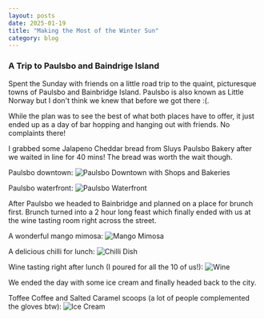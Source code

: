 ```yaml
---
layout: posts
date: 2025-01-19
title: "Making the Most of the Winter Sun"
category: blog
---
```


### A Trip to Paulsbo and Baindrige Island

Spent the Sunday with friends on a little road trip to the quaint, picturesque towns of Paulsbo and Bainbridge Island. Paulsbo is also known as Little Norway but I don't think we knew that before we got there :(.

While the plan was to see the best of what both places have to offer, it just ended up as a day of bar hopping and hanging out with friends. No complaints there!

I grabbed some Jalapeno Cheddar bread from Sluys Paulsbo Bakery after we waited in line for 40 mins! The bread was worth the wait though.

Paulsbo downtown:
![Paulsbo Downtown with Shops and Bakeries](https://i.imgur.com/tKk6hy9.jpg)

Paulsbo waterfront:
![Paulsbo Waterfront](https://i.imgur.com/IK9laeb.jpg)

After Paulsbo we headed to Bainbridge and planned on a place for brunch first. Brunch turned into a 2 hour long feast which finally ended with us at the wine tasting room right across the street.

A wonderful mango mimosa:
![Mango Mimosa](https://i.imgur.com/vkeimyK.jpg)

A delicious chilli for lunch:
![Chilli Dish](https://i.imgur.com/AQzgWwO.jpg)

Wine tasting right after lunch (I poured for all the 10 of us!):
![Wine](https://i.imgur.com/HNx0B5G.jpg)

We ended the day with some ice cream and finally headed back to the city.

Toffee Coffee and Salted Caramel scoops (a lot of people complemented the gloves btw):
![Ice Cream](https://i.imgur.com/IWWBqsI.jpg)
